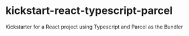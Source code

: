 # kickstart-react-typescript-parcel
Kickstarter for a React project using Typescript and Parcel as the Bundler
